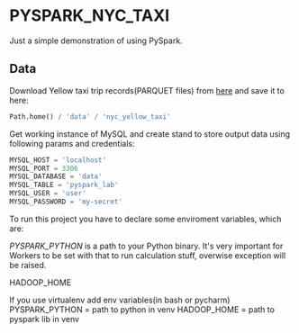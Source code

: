 # PYSPARK_NYC_TAXI

Just a simple demonstration of using PySpark. 

## Data

Download Yellow taxi trip records(PARQUET files) from [here](https://www.nyc.gov/site/tlc/about/tlc-trip-record-data.page) and save it to here:

```python
Path.home() / 'data' / 'nyc_yellow_taxi'
```

Get working instance of MySQL and create stand to store output data using following params and credentials:

```python
MYSQL_HOST = 'localhost'
MYSQL_PORT = 3306
MYSQL_DATABASE = 'data'
MYSQL_TABLE = 'pyspark_lab'
MYSQL_USER = 'user'
MYSQL_PASSWORD = 'my-secret'
```
To run this project you have to declare some enviroment variables, which are:

_PYSPARK_PYTHON_ is a path to your Python binary. It's very important for Workers to be set with that to run calculation stuff, overwise exception will be raised.

HADOOP_HOME

If you use virtualenv add env variables(in bash or pycharm)
PYSPARK_PYTHON = path to python in venv
HADOOP_HOME = path to pyspark lib in venv